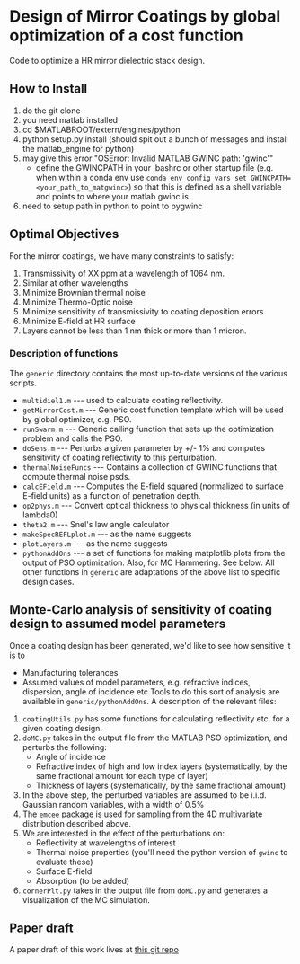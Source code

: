 # Design of Mirror Coatings by global optimization of a cost function

Code to optimize a HR mirror dielectric stack design.


## How to Install
1. do the git clone
2. you need matlab installed
3. cd $MATLABROOT/extern/engines/python
4. python setup.py install (should spit out a bunch of messages and install the matlab_engine for python)
5. may give this error "OSError: Invalid MATLAB GWINC path: 'gwinc'"
    * define the GWINCPATH in your .bashrc or other startup file (e.g. when within a conda env use `conda env config vars set GWINCPATH=<your_path_to_matgwinc>`) so that this is defined as a shell variable and points to where your matlab gwinc is
6. need to setup path in python to point to pygwinc



## Optimal Objectives
For the mirror coatings, we have many constraints to satisfy:

1. Transmissivity of XX ppm at a wavelength of 1064 nm.
1. Similar at other wavelengths
1. Minimize Brownian thermal noise
1. Minimize Thermo-Optic noise
1. Minimize sensitivity of transmissivity to coating deposition errors
1. Minimize E-field at HR surface
1. Layers cannot be less than 1 nm thick or more than 1 micron.

### Description of functions
The `generic` directory contains the most up-to-date versions of the various scripts.
 * `multidiel1.m` --- used to calculate coating reflectivity.
 * `getMirrorCost.m` --- Generic cost function template which will be used by global optimizer, e.g. PSO.
 * `runSwarm.m` --- Generic calling function that sets up the optimization problem and calls the PSO.
 * `doSens.m` --- Perturbs a given parameter by +/- 1% and computes sensitivity of coating reflectivity to this perturbation.
 * `thermalNoiseFuncs` --- Contains a collection of GWINC functions that compute thermal noise psds.
 * `calcEField.m` --- Computes the E-field squared (normalized to surface E-field units) as a function of penetration depth.
 * `op2phys.m` --- Convert optical thickness to physical thickness (in units of lambda0)
 * `theta2.m` --- Snel's law angle calculator
 * `makeSpecREFLplot.m` --- as the name suggests
 * `plotLayers.m` --- as the name suggests
 * `pythonAddOns` --- a set of functions for making matplotlib plots from the output of PSO optimization. Also, for MC Hammering. See below.
All other functions in `generic` are adaptations of the above list to specific design cases.


## Monte-Carlo analysis of sensitivity of coating design to assumed model parameters
Once a coating design has been generated, we'd like to see how sensitive it is to 
 * Manufacturing tolerances
 * Assumed values of model parameters, e.g. refractive indices, dispersion, angle of incidence etc
Tools to do this sort of analysis are available in `generic/pythonAddOns`. A description of the relevant files:
1. `coatingUtils.py` has some functions for calculating reflectivity etc. for a given coating design.
2. `doMC.py` takes in the output file from the MATLAB PSO optimization, and perturbs the following:
	* Angle of incidence
	* Refractive index of high and low index layers (systematically, by the same fractional amount for each type of layer)
	* Thickness of layers (systematically, by the same fractional amount)
3. In the above step, the perturbed variables are assumed to be i.i.d. Gaussian random variables, with a width of 0.5%
4. The `emcee` package is used for sampling from the 4D multivariate distribution described above.
5. We are interested in the effect of the perturbations on:
	* Reflectivity at wavelengths of interest
	* Thermal noise properties (you'll need the python version of `gwinc` to evaluate these)
	* Surface E-field 
	* Absorption (to be added)
6. `cornerPlt.py` takes in the output file from `doMC.py` and generates a visualization of the MC simulation.

## Paper draft
A paper draft of this work lives at [this git repo](https://github.com/CaltechExperimentalGravity/OptimalCoatingDesign)



